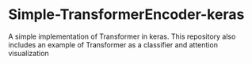 # Simple-TransformerEncoder-keras
A simple implementation of Transformer in keras. This repository also includes an example of Transformer as a classifier and attention visualization
